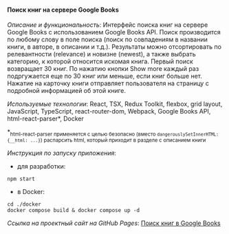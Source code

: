 #### Поиск книг на сервере Google Books

*Описание и функциональность*: Интерфейс поиска книг на сервере Google Books с использованием Google Books API. Поиск производится по любому слову в поле поиска (поиск по совпадениям в названии книги, в авторе, в описании и т.д.). Результаты можно отсортировать по релевантности (relevance) и новизне (newest), а также выбрать категорию, к которой относится искомая книга. Первый поиск возвращает 30 книг. По нажатию кнопки Show more каждый раз подргужается еще по 30 книг или меньше, если книг больше нет. Нажатие на карточку книги отправляет пользователя на страницу с подробной информацией об этой книге.

*Используемые технологии*: React, TSX, Redux Toolkit, flexbox, grid layout, JavaScript, TypeScript, react-router-dom, Webpack, Google Books API, html-react-parser*, Docker

*<sub>html-react-parser применяется с целью безопасно (вместо `dangerouslySetInnerHTML: {__html: ...}`) распарсить html, который приходит в разделе с описанием книги</sub>

*Инструкция по запуску приложения*:
- для разработки:
```shell
npm start
```
- в Docker:
```shell
cd ./docker
docker compose build & docker compose up -d
```
*Ссылка на проектный сайт на GitHub Pages*: [Поиск книг в Google Books](https://dariarus.github.io/google-books-search/)

